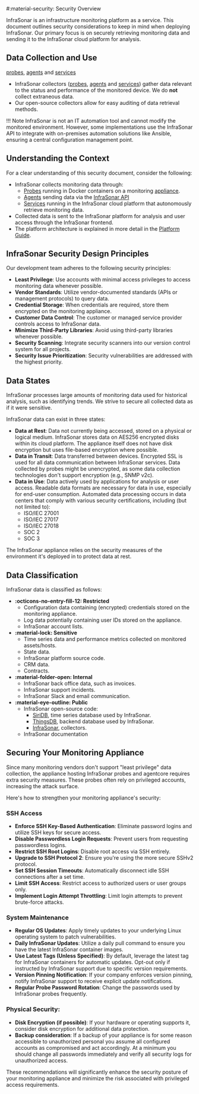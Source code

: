 #:material-security:  Security Overview

InfraSonar is an infrastructure monitoring platform as a service. This document outlines security considerations to keep in mind when deploying InfraSonar. Our primary focus is on securely retrieving monitoring data and sending it to the InfraSonar cloud platform for analysis.

## Data Collection and Use


[probes](../collectors/probes/index.md), [agents](../collectors/agents/index.md) and [services](../collectors/services/index.md)

* InfraSonar collectors ([probes](../collectors/probes/index.md), [agents](../collectors/agents/index.md) and [services](../collectors/services/index.md)) gather data relevant to the status and performance of the monitored device. We do **not** collect extraneous data.
* Our open-source collectors allow for easy auditing of data retrieval methods.

!!! Note
    InfraSonar is not an IT automation tool and cannot modify the monitored environment. However, some implementations use the InfraSonar API to integrate with on-premises automation solutions like Ansible, ensuring a central configuration management point.

## Understanding the Context

For a clear understanding of this security document, consider the following:

* InfraSonar collects monitoring data through:
    * [Probes](../collectors/probes/index.md) running in Docker containers on a monitoring [appliance](../collectors/probes/appliance/index.md).
    * [Agents](../collectors/agents/index.md) sending data via the [InfraSonar API](https://docs.infrasonar.com/api/overview/)
    * [Services](../collectors/services/index.md) running in the InfraSonar cloud platform that autonomously retrieve monitoring data.
* Collected data is sent to the InfraSonar platform for analysis and user access through the InfraSonar frontend.
* The platform architecture is explained in more detail in the [Platform Guide](../introduction/platform.md).

## InfraSonar Security Design Principles

Our development team adheres to the following security principles:

* **Least Privilege**: Use accounts with minimal access privileges to access monitoring data whenever possible.
* **Vendor Standards**: Utilize vendor-documented standards (APIs or management protocols) to query data.
* **Credential Storage**: When credentials are required, store them encrypted on the monitoring appliance.
* **Customer Data Control**: The customer or managed service provider controls access to InfraSonar data.
* **Minimize Third-Party Libraries**: Avoid using third-party libraries whenever possible.
* **Security Scanning**: Integrate security scanners into our version control system for all projects.
* **Security Issue Prioritization**: Security vulnerabilities are addressed with the highest priority.

## Data States

InfraSonar processes large amounts of monitoring data used for historical analysis, such as identifying trends. We strive to secure all collected data as if it were sensitive.

InfraSonar data can exist in three states:

* **Data at Rest**: Data not currently being accessed, stored on a physical or logical medium. InfraSonar stores data on AES256 encrypted disks within its cloud platform. The appliance itself does not have disk encryption but uses file-based encryption where possible.
* **Data in Transit**: Data transferred between devices. Encrypted SSL is used for all data communication between InfraSonar services. Data collected by probes might be unencrypted, as some data collection technologies don't support encryption (e.g., SNMP v2c).
* **Data in Use**: Data actively used by applications for analysis or user access. Readable data formats are necessary for data in use, especially for end-user consumption. Automated data processing occurs in data centers that comply with various security certifications, including (but not limited to):
    * ISO/IEC 27001
    * ISO/IEC 27017
    * ISO/IEC 27018
    * SOC 2
    * SOC 3

The InfraSonar appliance relies on the security measures of the environment it's deployed in to protect data at rest.

## Data Classification
InfraSonar data is classified as follows:

* **:octicons-no-entry-fill-12: Restricted**
    * Configuration data containing (encrypted) credentials stored on the monitoring appliance.
    * Log data potentially containing user IDs stored on the appliance.
    * InfraSonar account lists.
* **:material-lock: Sensitive**
    * Time series data and performance metrics collected on monitored assets/hosts.
    * State data.
    * InfraSonar platform source code.
    * CRM data.
    * Contracts.
* **:material-folder-open: Internal**
    * InfraSonar back office data, such as invoices.
    * InfraSonar support incidents.
    * InfraSonar Slack and email communication.
* **:material-eye-outline: Public**
    * InfraSonar open-source code:
        * [SiriDB](https://github.com/siridb), time series database used by InfraSonar.
        * [ThingsDB](https://github.com/thingsdb), backend database used by InfraSonar.
        * [InfraSonar](https://github.com/infrasonar), collectors.
    * InfraSonar documentation


## Securing Your Monitoring Appliance

Since many monitoring vendors don't support "least privilege" data collection, the appliance hosting InfraSonar probes and agentcore requires extra security measures. These probes often rely on privileged accounts, increasing the attack surface.

Here's how to strengthen your monitoring appliance's security:

### SSH Access

* **Enforce SSH Key-Based Authentication**: Eliminate password logins and utilize SSH keys for secure access.
* **Disable Passwordless Login Requests**: Prevent users from requesting passwordless logins.
* **Restrict SSH Root Logins**: Disable root access via SSH entirely.
* **Upgrade to SSH Protocol 2**: Ensure you're using the more secure SSHv2 protocol.
* **Set SSH Session Timeouts**: Automatically disconnect idle SSH connections after a set time.
* **Limit SSH Access**: Restrict access to authorized users or user groups only.
* **Implement Login Attempt Throttling**: Limit login attempts to prevent brute-force attacks.

### System Maintenance

* **Regular OS Updates**: Apply timely updates to your underlying Linux operating system to patch vulnerabilities.
* **Daily InfraSonar Updates**: Utilize a daily pull command to ensure you have the latest InfraSonar container images.
* **Use Latest Tags (Unless Specified)**: By default, leverage the latest tag for InfraSonar containers for automatic updates. Opt-out only if instructed by InfraSonar support due to specific version requirements.
* **Version Pinning Notification**: If your company enforces version pinning, notify InfraSonar support to receive explicit update notifications.
* **Regular Probe Password Rotation**: Change the passwords used by InfraSonar probes frequently.

### Physical Security:

* **Disk Encryption (if possible)**: If your hardware or operating supports it, consider disk encryption for additional data protection.
* **Backup consideration**: If a backup of your appliance is for some reason accessible to unauthorized personal you assume all configured accounts as compromised and act accordingly. At a minimum you should change all passwords immediately and verify all security logs for unauthorized access. 


These recommendations will significantly enhance the security posture of your monitoring appliance and minimize the risk associated with privileged access requirements.